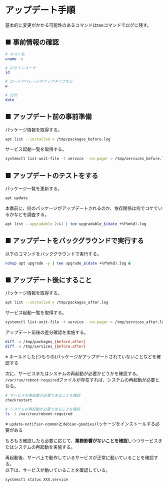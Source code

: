 # アップデート手順
基本的に変更がかかる可能性のあるコマンドはteeコマンドでログに残す。
## ■ 事前情報の確認
```sh
# ホスト名
uname -n

# ログインユーザ
id

# ロードアベレージやアップタイプなど
w

# 日付
date
```
## ■ アップデート前の事前準備
パッケージ情報を取得する。
```sh
apt list --installed > /tmp/packages_before.log
```
サービス起動一覧を取得する。
```sh
systemctl list-unit-file -t service --no-pager > /tmp/services_before.log
```
## ■ アップデートのテストをする
パッケージ一覧を更新する。
```sh
apt update
```
本番前に、何のパッケージがアップデートされるのか、依存関係は何でコケているかなどを調査する。
```sh
apt list --upgradable 2>&1 | tee upgradable_$(date +%Y%m%d).log
```
## ■ アップデートをバックグラウンドで実行する
以下のコマンドをバックグラウンドで実行する。
```sh
nohup apt upgrade -y | tee upgrade_$(date +%Y%m%d).log &
```
## ■ アップデート後にすること
パッケージ情報を取得する。
```sh
apt list --installed > /tmp/packages_after.log
```
サービス起動一覧を取得する。
```sh
systemctl list-unit-file -t service --no-pager > /tmp/services_after.log
```
アップデート前後の差分確認を実施する。
```sh
diff -u /tmp/packages_{before,after}
diff -u /tmp/services_{before,after}
```
※ ホールドした(つもりの)パッケージがアップデートされていないことなどを確認する   

次に、サービスまたはシステムの再起動が必要かどうかを確認する。  
`/var/run/reboot-required`ファイルが存在すれば、システムの再起動が必要となる。
```sh
# サービスの再起動が必要であることを確認
checkrestart

# システムの再起動が必要であることを確認
ls -l /var/run/reboot-required
```
※ `update-notifier-common`と`debian-goodies`パッケージをインストールする必要がある
  
もろもろ確認したら必要に応じて、**業務影響がないことを確認**しつつサービスまたはシステムの再起動を実施する。  
  
再起動後、サーバ上で動作しているサービスが正常に動いていることを確認する。  
以下は、サービスが動いていることを確認している。
```sh
systemctl status XXX.service
```
